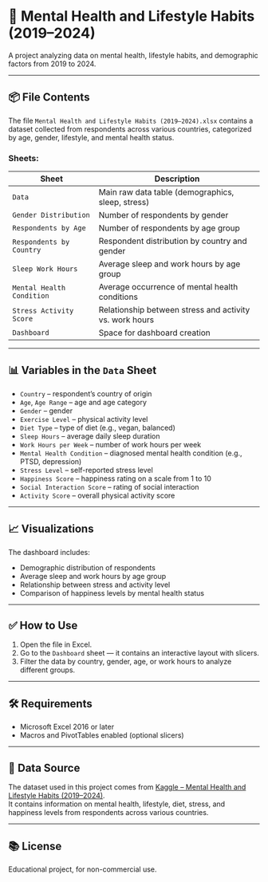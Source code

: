 # 🧠 Mental Health and Lifestyle Habits (2019–2024)

A project analyzing data on mental health, lifestyle habits, and demographic factors from 2019 to 2024.

---

## 📦 File Contents

The file `Mental Health and Lifestyle Habits (2019–2024).xlsx` contains a dataset collected from respondents across various countries, categorized by age, gender, lifestyle, and mental health status.

### Sheets:

| Sheet                     | Description                                                                |
|---------------------------|-----------------------------------------------------------------------------|
| `Data`                    | Main raw data table (demographics, sleep, stress)                          |
| `Gender Distribution`     | Number of respondents by gender                                            |
| `Respondents by Age`      | Number of respondents by age group                                         |
| `Respondents by Country`  | Respondent distribution by country and gender                              |
| `Sleep Work Hours`        | Average sleep and work hours by age group                                  |
| `Mental Health Condition` | Average occurrence of mental health conditions                             |
| `Stress Activity Score`   | Relationship between stress and activity vs. work hours                    |
| `Dashboard`               | Space for dashboard creation                                               |

---

## 📊 Variables in the `Data` Sheet

- `Country` – respondent’s country of origin  
- `Age`, `Age Range` – age and age category  
- `Gender` – gender  
- `Exercise Level` – physical activity level  
- `Diet Type` – type of diet (e.g., vegan, balanced)  
- `Sleep Hours` – average daily sleep duration  
- `Work Hours per Week` – number of work hours per week  
- `Mental Health Condition` – diagnosed mental health condition (e.g., PTSD, depression)  
- `Stress Level` – self-reported stress level  
- `Happiness Score` – happiness rating on a scale from 1 to 10  
- `Social Interaction Score` – rating of social interaction  
- `Activity Score` – overall physical activity score  

---

## 📈 Visualizations

The dashboard includes:
- Demographic distribution of respondents  
- Average sleep and work hours by age group  
- Relationship between stress and activity level  
- Comparison of happiness levels by mental health status  

---

## ✅ How to Use

1. Open the file in Excel.  
2. Go to the `Dashboard` sheet — it contains an interactive layout with slicers.  
3. Filter the data by country, gender, age, or work hours to analyze different groups.

---

## 🛠️ Requirements

- Microsoft Excel 2016 or later  
- Macros and PivotTables enabled (optional slicers)

---

## 📂 Data Source

The dataset used in this project comes from [Kaggle – Mental Health and Lifestyle Habits (2019–2024)](https://www.kaggle.com/datasets/atharvasoundankar/mental-health-and-lifestyle-habits-2019-2024/data).  
It contains information on mental health, lifestyle, diet, stress, and happiness levels from respondents across various countries.

---

## 📚 License

Educational project, for non-commercial use.
